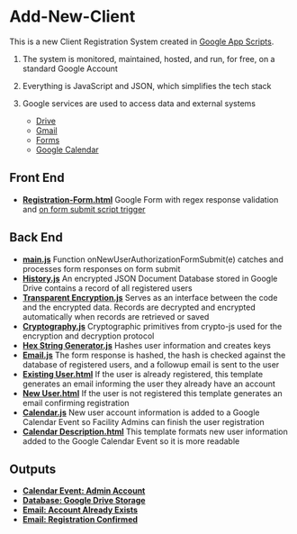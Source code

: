 # Add-New-Client

This is a new Client Registration System created in [Google App Scripts](https://developers.google.com/apps-script).

1. The system is monitored, maintained, hosted, and run, for free, on a standard Google Account
2. Everything is JavaScript and JSON, which simplifies the tech stack
3. Google services are used to access data and external systems

   - [Drive](https://developers.google.com/apps-script/reference/drive)
   - [Gmail](https://developers.google.com/apps-script/reference/gmail)
   - [Forms](https://developers.google.com/apps-script/reference/forms)
   - [Google Calendar](https://developers.google.com/apps-script/reference/calendar)

## Front End

- [**Registration-Form.html**](./frontend/Registration-Form.html) Google Form with regex response validation and [on form submit script trigger](https://ctrlq.org/google.apps.script/docs/guides/triggers/events.html)

## Back End

- [**main.js**](./backend/main.js) Function onNewUserAuthorizationFormSubmit(e) catches and processes form responses on form submit
- [**History.js**](./backend/History.js) An encrypted JSON Document Database stored in Google Drive contains a record of all registered users
- [**Transparent Encryption.js**](./backend/Transparent%20Encryption.js) Serves as an interface between the code and the encrypted data. Records are decrypted and encrypted automatically when records are retrieved or saved
- [**Cryptography.js**](./backend/Cryptography.js) Cryptographic primitives from crypto-js used for the encryption and decryption protocol
- [**Hex String Generator.js**](./backend/Hex%20String%20Generator.js) Hashes user information and creates keys
- [**Email.js**](./backend/Email.js) The form response is hashed, the hash is checked against the database of registered users, and a followup email is sent to the user
- [**Existing User.html**](./backend/Existing%20User.html) If the user is already registered, this template generates an email informing the user they already have an account
- [**New User.html**](./backend/New%20User.html) If the user is not registered this template generates an email confirming registration
- [**Calendar.js**](./backend/Calendar.js) New user account information is added to a Google Calendar Event so Facility Admins can finish the user registration
- [**Calendar Description.html**](./backend/Calendar%20Description.html) This template formats new user information added to the Google Calendar Event so it is more readable

## Outputs

- [**Calendar Event: Admin Account**](./outputs/calendar-event.pdf)
- [**Database: Google Drive Storage**](./outputs/database-storage.pdf)
- [**Email: Account Already Exists**](./outputs/account-already-exists.pdf)
- [**Email: Registration Confirmed**](./outputs/registration-confirmation.pdf)
